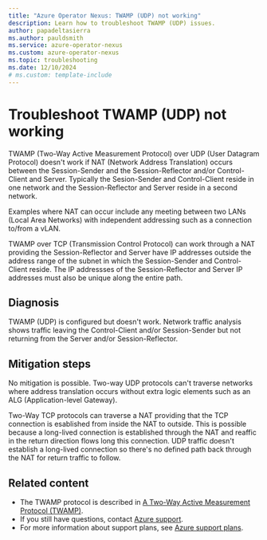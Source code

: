 ```yaml
---
title: "Azure Operator Nexus: TWAMP (UDP) not working"
description: Learn how to troubleshoot TWAMP (UDP) issues.
author: papadeltasierra
ms.author: pauldsmith
ms.service: azure-operator-nexus
ms.custom: azure-operator-nexus
ms.topic: troubleshooting
ms.date: 12/10/2024
# ms.custom: template-include
---
```


# Troubleshoot TWAMP (UDP) not working

TWAMP (Two-Way Active Measurement Protocol) over UDP (User Datagram Protocol) doesn't work if NAT (Network Address Translation) occurs between the Session-Sender and the Session-Reflector and/or Control-Client and Server. Typically the Sesion-Sender and Control-Client reside in one network and the Session-Reflector and Server reside in a second network. 

Examples where NAT can occur include any meeting between two LANs (Local Area Networks) with independent addressing such as a connection to/from a vLAN.

TWAMP over TCP (Transmission Control Protocol) can work through a NAT providing the Session-Reflector and Server have IP addresses outside the address range of the subnet in which the Session-Sender and Control-Client reside. The IP addressses of the Session-Reflector and Server IP addresses must also be unique along the entire path.

## Diagnosis

TWAMP (UDP) is configured but  doesn't work. Network traffic analysis shows traffic leaving the Control-Client and/or Session-Sender but not returning from the Server and/or Session-Reflector.

## Mitigation steps

No mitigation is possible. Two-way UDP protocols can't traverse networks where address translation occurs without extra logic elements such as an ALG (Application-level Gateway).

Two-Way TCP protocols can traverse a NAT providing that the TCP connection is esablished from inside the NAT to outside. This is possible because a long-lived connection is established through the NAT and reaffic in the return direction flows long this connection. UDP traffic  doesn't establish a long-lived connection so there's no defined path back through the NAT for return traffic to follow.



## Related content

- The TWAMP protocol is described in [A Two-Way Active Measurement Protocol (TWAMP)](https://datatracker.ietf.org/doc/html/rfc5357).
- If you still have questions, contact [Azure support](https://portal.azure.com/?#blade/Microsoft_Azure_Support/HelpAndSupportBlade).
- For more information about support plans, see [Azure support plans](https://azure.microsoft.com/support/plans/response/).
